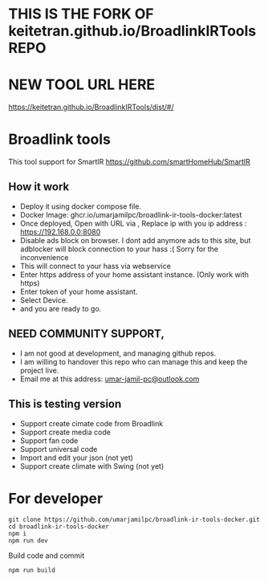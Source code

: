 # THIS IS THE FORK OF keitetran.github.io/BroadlinkIRTools REPO
# NEW TOOL URL HERE
https://keitetran.github.io/BroadlinkIRTools/dist/#/

# Broadlink tools
This tool support for SmartIR  https://github.com/smartHomeHub/SmartIR <br>

## How it work
- Deploy it using docker compose file.
- Docker Image: ghcr.io/umarjamilpc/broadlink-ir-tools-docker:latest
- Once deployed, Open with URL via , Replace ip with you ip address : https://192.168.0.0:8080
- Disable ads block on browser. I dont add anymore ads to this site, but adblocker will block connection to your hass :( Sorry for the inconvenience
- This will connect to your hass via webservice
- Enter https address of your home assistant instance. (Only work with https)
- Enter token of your home assistant.
- Select Device.
- and you are ready to go.

## NEED COMMUNITY SUPPORT,
- I am not good at development, and managing github repos.
- I am willing to handover this repo who can manage this and keep the project live.
- Email me at this address: umar-jamil-pc@outlook.com 

## This is  testing version 
- Support create cimate code from Broadlink
- Support create media code
- Support fan code
- Support universal code
- Import and edit your json (not yet)
- Support create climate with Swing (not yet)

# For developer 
```
git clone https://github.com/umarjamilpc/broadlink-ir-tools-docker.git
cd broadlink-ir-tools-docker
npm i
npm run dev
```

Build code and commit
```
npm run build
```
